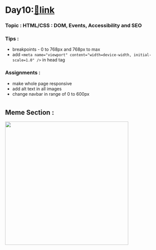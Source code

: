 # Day10:[🔗link](https://devs-nest.github.io/frontend-assignments/Day10/)

### Topic : HTML/CSS : DOM, Events, Accessibility and SEO

### Tips :

- breakpoints - 0 to 768px and 768px to max
- add `<meta name="viewport" content="width=device-width, initial-scale=1.0" />` in head tag

### Assignments :

- make whole page responsive
- add alt text in all images
- change navbar in range of 0 to 600px

#

## Meme Section :

<img src='../assets/meme/css_meme.png' width="400"/>

